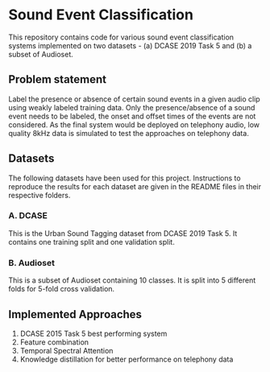 # Sound Event Classification

This repository contains code for various sound event classification systems implemented on two datasets - (a) DCASE 2019 Task 5 and (b) a subset of Audioset.

## Problem statement
Label the presence or absence of certain sound events in a given audio clip using weakly labeled training data. Only the presence/absence of a sound event needs to be labeled, the onset and offset times of the events are not considered. As the final system would be deployed on telephony audio, low quality 8kHz data is simulated to test the approaches on telephony data.

## Datasets
The following datasets have been used for this project. Instructions to reproduce the results for each dataset are given in the README files in their respective folders.
### A. DCASE
This is the Urban Sound Tagging dataset from DCASE 2019 Task 5. It contains one training split and one validation split.
### B. Audioset
This is a subset of Audioset containing 10 classes. It is split into 5 different folds for 5-fold cross validation.

## Implemented Approaches
1. DCASE 2015 Task 5 best performing system
2. Feature combination
3. Temporal Spectral Attention
4. Knowledge distillation for better performance on telephony data 


